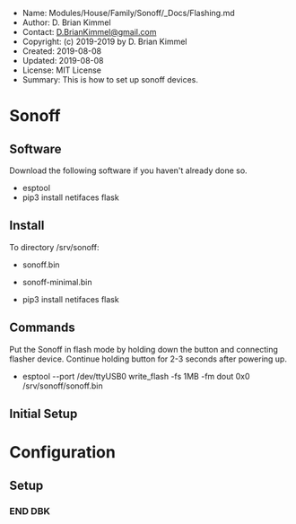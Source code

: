 * Name:      Modules/House/Family/Sonoff/_Docs/Flashing.md
* Author:    D. Brian Kimmel
* Contact:   D.BrianKimmel@gmail.com
* Copyright: (c) 2019-2019 by D. Brian Kimmel
* Created:   2019-08-08
* Updated:   2019-08-08
* License:   MIT License
* Summary:   This is how to set up sonoff devices.

# Sonoff


## Software

Download the following software if you haven't already done so.

* esptool
* pip3 install netifaces flask

## Install

To directory /srv/sonoff:
* sonoff.bin
* sonoff-minimal.bin

* pip3 install netifaces flask

## Commands

Put the Sonoff in flash mode by holding down the button and connecting flasher device.
Continue holding button for 2-3 seconds after powering up.

* esptool --port /dev/ttyUSB0 write_flash -fs 1MB -fm dout 0x0 /srv/sonoff/sonoff.bin


## Initial Setup


# Configuration

## Setup



### END DBK
